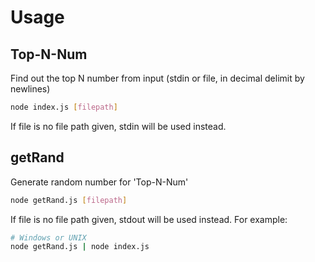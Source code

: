 # Usage

## Top-N-Num

Find out the top N number from input (stdin or file, in decimal delimit by newlines)

```bash
node index.js [filepath]
```

If file is no file path given, stdin will be used instead.

## getRand

Generate random number for 'Top-N-Num'

```bash
node getRand.js [filepath]
```

If file is no file path given, stdout will be used instead. For example:

```bash
# Windows or UNIX
node getRand.js | node index.js
```
